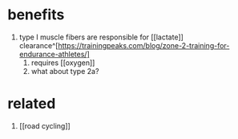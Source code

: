 # benefits
1. type I muscle fibers are responsible for [[lactate]] clearance^[https://trainingpeaks.com/blog/zone-2-training-for-endurance-athletes/]
	1. requires [[oxygen]]
	2. what about type 2a?

# related
1. [[road cycling]]